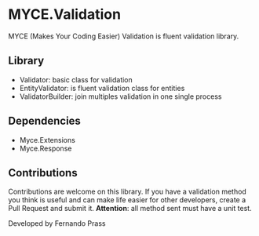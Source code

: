# MYCE.Validation
MYCE (Makes Your Coding Easier) Validation is fluent validation library.

## Library
- Validator: basic class for validation
- EntityValidator: is fluent validation class for entities
- ValidatorBuilder: join multiples validation in one single process

## Dependencies
- Myce.Extensions
- Myce.Response

## Contributions
Contributions are welcome on this library. If you have a validation method you think is useful and can make life easier for other developers, create a Pull Request and submit it.
**Attention**: all method sent must have a unit test.

Developed by Fernando Prass